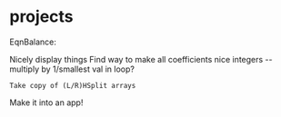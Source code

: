 # projects

EqnBalance:

  Nicely display things
    Find way to make all coefficients nice integers -- multiply by 1/smallest val in loop?
    
    Take copy of (L/R)HSplit arrays
  
  Make it into an app!

